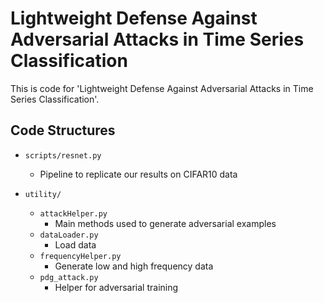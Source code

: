 # Lightweight Defense Against Adversarial Attacks in Time Series Classification
This is code for 'Lightweight Defense Against Adversarial Attacks in Time Series Classification'.

## Code Structures

- `scripts/resnet.py`
  - Pipeline to replicate our results on CIFAR10 data

- `utility/`
  - `attackHelper.py`
    - Main methods used to generate adversarial examples
  - `dataLoader.py`
    - Load data
  - `frequencyHelper.py`
    - Generate low and high frequency data
  - `pdg_attack.py`
    - Helper for adversarial training
